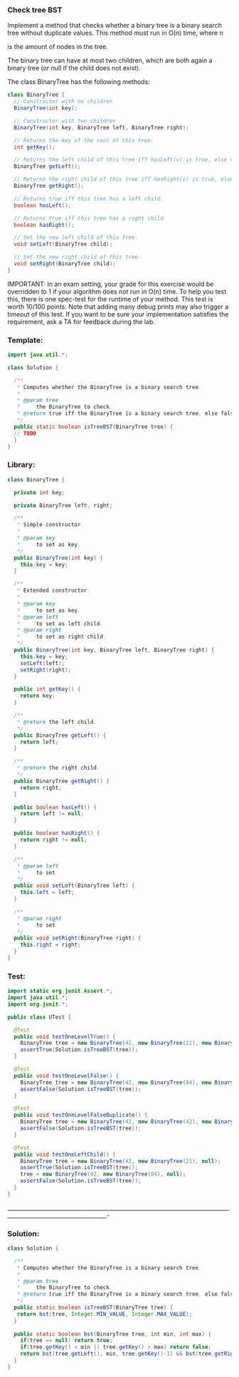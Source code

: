 ###  Check tree BST
Implement a method that checks whether a binary tree is a binary search tree without duplicate values. This method must run in O(n) time, where n

is the amount of nodes in the tree.

The binary tree can have at most two children, which are both again a binary tree (or null if the child does not exist).

The class BinaryTree has the following methods:
```java
class BinaryTree {
  // Constructor with no children
  BinaryTree(int key);

  // Constructor with two children
  BinaryTree(int key, BinaryTree left, BinaryTree right);

  // Returns the key of the root of this tree.
  int getKey();

  // Returns the left child of this tree iff hasLeft(v) is true, else null.
  BinaryTree getLeft();

  // Returns the right child of this tree iff hasRight(v) is true, else null.
  BinaryTree getRight();

  // Returns true iff this tree has a left child.
  boolean hasLeft();

  // Returns true iff this tree has a right child.
  boolean hasRight();

  // Set the new left child of this tree.
  void setLeft(BinaryTree child);

  // Set the new right child of this tree.
  void setRight(BinaryTree child);
}
```
IMPORTANT: In an exam setting, your grade for this exercise would be overridden to 1 if your algorithm does not run in O(n)
time.
To help you test this, there is one spec-test for the runtime of your method. This test is worth 10/100 points. Note that adding many debug prints may also trigger a timeout of this test. If you want to be sure your implementation satisfies the requirement, ask a TA for feedback during the lab.

### Template:
```java
import java.util.*;

class Solution {

  /**
   * Computes whether the BinaryTree is a binary search tree.
   *
   * @param tree
   *     the BinaryTree to check.
   * @return true iff the BinaryTree is a binary search tree, else false.
   */
  public static boolean isTreeBST(BinaryTree tree) {
  // TODO
  }
}

```

### Library:
```java
class BinaryTree {

  private int key;

  private BinaryTree left, right;

  /**
   * Simple constructor.
   *
   * @param key
   *     to set as key.
   */
  public BinaryTree(int key) {
    this.key = key;
  }

  /**
   * Extended constructor.
   *
   * @param key
   *     to set as key.
   * @param left
   *     to set as left child.
   * @param right
   *     to set as right child.
   */
  public BinaryTree(int key, BinaryTree left, BinaryTree right) {
    this.key = key;
    setLeft(left);
    setRight(right);
  }

  public int getKey() {
    return key;
  }

  /**
   * @return the left child.
   */
  public BinaryTree getLeft() {
    return left;
  }

  /**
   * @return the right child.
   */
  public BinaryTree getRight() {
    return right;
  }

  public boolean hasLeft() {
    return left != null;
  }

  public boolean hasRight() {
    return right != null;
  }

  /**
   * @param left
   *     to set
   */
  public void setLeft(BinaryTree left) {
    this.left = left;
  }

  /**
   * @param right
   *     to set
   */
  public void setRight(BinaryTree right) {
    this.right = right;
  }
}

```

### Test: 
```java
import static org.junit.Assert.*;
import java.util.*;
import org.junit.*;

public class UTest {

  @Test
  public void testOneLevelTrue() {
    BinaryTree tree = new BinaryTree(42, new BinaryTree(21), new BinaryTree(84));
    assertTrue(Solution.isTreeBST(tree));
  }

  @Test
  public void testOneLevelFalse() {
    BinaryTree tree = new BinaryTree(42, new BinaryTree(84), new BinaryTree(21));
    assertFalse(Solution.isTreeBST(tree));
  }

  @Test
  public void testOneLevelFalseDuplicate() {
    BinaryTree tree = new BinaryTree(42, new BinaryTree(42), new BinaryTree(21));
    assertFalse(Solution.isTreeBST(tree));
  }

  @Test
  public void testOneLeftChild() {
    BinaryTree tree = new BinaryTree(42, new BinaryTree(21), null);
    assertTrue(Solution.isTreeBST(tree));
    tree = new BinaryTree(42, new BinaryTree(84), null);
    assertFalse(Solution.isTreeBST(tree));
  }
}


```

_________________________________________________________________________________________________________________-
### Solution:
```java
class Solution {

  /**
   * Computes whether the BinaryTree is a binary search tree.
   *
   * @param tree
   *     the BinaryTree to check.
   * @return true iff the BinaryTree is a binary search tree, else false.
   */
  public static boolean isTreeBST(BinaryTree tree) {
   return bst(tree, Integer.MIN_VALUE, Integer.MAX_VALUE);
  }
  
  public static boolean bst(BinaryTree tree, int min, int max) {
    if(tree == null) return true;
    if(tree.getKey() < min || tree.getKey() > max) return false;
    return bst(tree.getLeft(), min, tree.getKey()-1) && bst(tree.getRight(), tree.getKey() + 1, max);
  }
}


```
